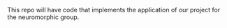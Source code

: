 This repo will have code that implements the application of our project for the neuromorphic group.
